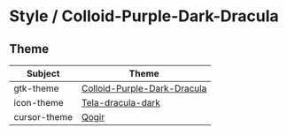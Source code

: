 

# Style / Colloid-Purple-Dark-Dracula


## Theme

| Subject | Theme |
| --- | --- |
| gtk-theme | [Colloid-Purple-Dark-Dracula](https://github.com/vinceliuice/Colloid-gtk-theme) |
| icon-theme | [Tela-dracula-dark](https://github.com/vinceliuice/Tela-icon-theme) |
| cursor-theme | [Qogir](https://github.com/vinceliuice/Qogir-icon-theme/tree/master/src/cursors) |
